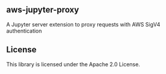 ## aws-jupyter-proxy

A Jupyter server extension to proxy requests with AWS SigV4 authentication

## License

This library is licensed under the Apache 2.0 License. 
